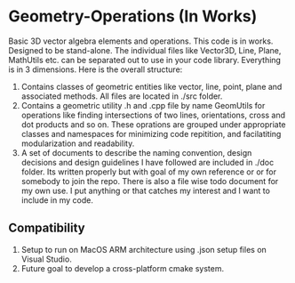 # Geometry-Operations (In Works)

Basic 3D vector algebra elements and operations. This code is in works. Designed to be stand-alone. The individual files like Vector3D, Line, Plane, MathUtils etc. can be separated out to use in your code library. Everything is in 3 dimensions. Here is the overall structure:

1. Contains classes of geometric entities like vector, line, point, plane and associated methods. All files are located in ./src folder.
2. Contains a geometric utility .h and .cpp file by name GeomUtils for operations like finding intersections of two lines, orientations, cross and dot products and so on. These oprations are grouped under appropriate classes and namespaces for minimizing code repitition, and facilatiting modularization and readability.
3. A set of documents to describe the naming convention, design decisions and design guidelines I have followed are included in ./doc folder. Its written properly but with goal of my own reference or or for somebody to join the repo. There is also a file wise todo document for my own use. I put anything or that catches my interest and I want to include in my code.

## Compatibility

1. Setup to run on MacOS ARM architecture using .json setup files on Visual Studio.
2. Future goal to develop a cross-platform cmake system.
